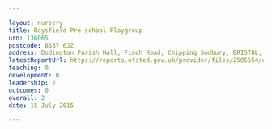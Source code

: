 ```yaml
---

layout: nursery
title: Raysfield Pre-school Playgroup
urn: 136065
postcode: BS37 6JZ
address: Dodington Parish Hall, Finch Road, Chipping Sodbury, BRISTOL, BS37 6JZ
latestReportUrl: https://reports.ofsted.gov.uk/provider/files/2505554/urn/136065.pdf
teaching: 0
development: 0
leadership: 2
outcomes: 0
overall: 2
date: 15 July 2015

---
```

